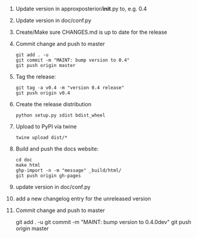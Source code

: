 1. Update version in approxposterior/__init__.py to, e.g. 0.4

2. Update version in doc/conf.py

3. Create/Make sure CHANGES.md is up to date for the release

4. Commit change and push to master

       git add . -u
       git commit -m "MAINT: bump version to 0.4"
       git push origin master

5. Tag the release:

       git tag -a v0.4 -m "version 0.4 release"
       git push origin v0.4

6. Create the release distribution

       python setup.py sdist bdist_wheel

7. Upload to PyPI via twine

       twine upload dist/*

8. Build and push the docs website:

       cd doc
       make html
       ghp-import -n -m "message" _build/html/
       git push origin gh-pages

9. update version in doc/conf.py

10. add a new changelog entry for the unreleased version

11. Commit change and push to master

       git add . -u
       git commit -m "MAINT: bump version to 0.4.0dev"
       git push origin master

